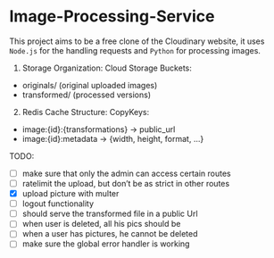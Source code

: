 # Image-Processing-Service

This project aims to be a free clone of the Cloudinary website, it uses `Node.js` for the handling requests and `Python` for processing images.

1. Storage Organization:
Cloud Storage Buckets:
- originals/           (original uploaded images)
- transformed/         (processed versions)

2. Redis Cache Structure:
CopyKeys:
- image:{id}:{transformations} -> public_url
- image:{id}:metadata -> {width, height, format, ...}

TODO:
- [ ] make sure that only the admin can access certain routes
- [ ] ratelimit the upload, but don’t be as strict in other routes
- [x] upload picture with multer
- [ ] logout functionality
- [ ] should serve the transformed file in a public Url
- [ ] when user is deleted, all his pics should be
- [ ] when a user has pictures, he cannot be deleted
- [ ] make sure the global error handler is working